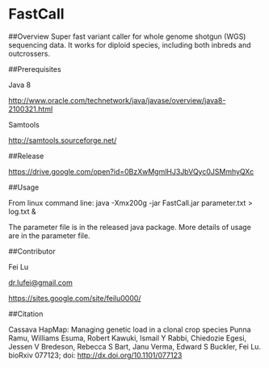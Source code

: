 # FastCall

##Overview
Super fast variant caller for whole genome shotgun (WGS) sequencing data. It works for diploid species, including both inbreds and outcrossers.

##Prerequisites

Java 8

http://www.oracle.com/technetwork/java/javase/overview/java8-2100321.html

Samtools

http://samtools.sourceforge.net/


##Release

https://drive.google.com/open?id=0BzXwMgmlHJ3JbVQyc0JSMmhyQXc

##Usage

From linux command line:
java -Xmx200g -jar FastCall.jar parameter.txt > log.txt &

The parameter file is in the released java package. More details of usage are in the parameter file.

##Contributor

Fei Lu

dr.lufei@gmail.com

https://sites.google.com/site/feilu0000/

##Citation

Cassava HapMap: Managing genetic load in a clonal crop species
Punna Ramu, Williams Esuma, Robert Kawuki, Ismail Y Rabbi, Chiedozie Egesi, Jessen V Bredeson, Rebecca S Bart, Janu Verma, Edward S Buckler, Fei Lu. 
bioRxiv 077123; doi: http://dx.doi.org/10.1101/077123
